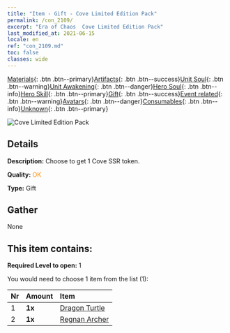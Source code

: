 ```yaml
---
title: "Item - Gift - Cove Limited Edition Pack"
permalink: /con_2109/
excerpt: "Era of Chaos  Cove Limited Edition Pack"
last_modified_at: 2021-06-15
locale: en
ref: "con_2109.md"
toc: false
classes: wide
---
```

 [Materials](/Items/){: .btn .btn--primary}[Artifacts](/Items/Artifacts/){: .btn .btn--success}[Unit Soul](/Items/UnitSoul/){: .btn .btn--warning}[Unit Awakening](/Items/UnitAwakening/){: .btn .btn--danger}[Hero Soul](/Items/HeroSoul/){: .btn .btn--info}[Hero Skill](/Items/HeroSkill/){: .btn .btn--primary}[Gift](/Items/Gift/){: .btn .btn--success}[Event related](/Items/Events/){: .btn .btn--warning}[Avatars](/Items/Avatars/){: .btn .btn--danger}[Consumables](/Items/Consumables/){: .btn .btn--info}[Unknown](/Items/Unknown/){: .btn .btn--primary}

 ![Cove Limited Edition Pack](/images/t/i_994010.png)

## Details
 **Description:** Choose to get 1 Cove SSR token.

 **Quality:** <span style="color: #FF8C00">OK</span>

 **Type:** Gift

## Gather

  None

## This item contains:

 **Required Level to open:** 1

 You would need to choose 1 item from the list (1):

  | Nr | Amount |     Item    |
  |:---|:-------|:------------|
  | 1 |  **1x** | [Dragon Turtle](/Items/unt_278/) |  | 
  | 2 |  **1x** | [Regnan Archer](/Items/unt_274/) |  | 

